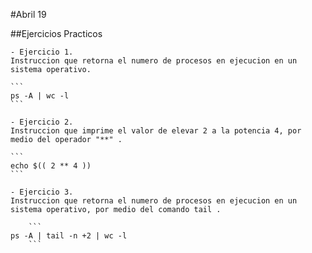 #Abril 19

##Ejercicios Practicos

	- Ejercicio 1.
	Instruccion que retorna el numero de procesos en ejecucion en un sistema operativo.

	```
	ps -A | wc -l	
	```

	- Ejercicio 2.
	Instruccion que imprime el valor de elevar 2 a la potencia 4, por medio del operador "**" .

	```
	echo $(( 2 ** 4 ))
	```

	- Ejercicio 3.
	Instruccion que retorna el numero de procesos en ejecucion en un sistema operativo, por medio del comando tail .

        ```
	ps -A | tail -n +2 | wc -l
        ```

